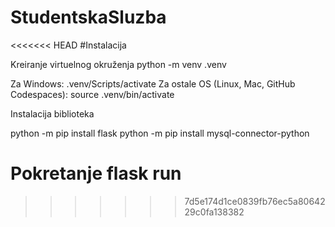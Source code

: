 # StudentskaSluzba

<<<<<<< HEAD
#Instalacija

Kreiranje virtuelnog okruženja
python -m venv .venv

Za Windows:
.venv/Scripts/activate
Za ostale OS (Linux, Mac, GitHub Codespaces):
source .venv/bin/activate

Instalacija biblioteka

python -m pip install flask
python -m pip install mysql-connector-python

Pokretanje
flask run
=======

>>>>>>> 7d5e174d1ce0839fb76ec5a8064229c0fa138382
